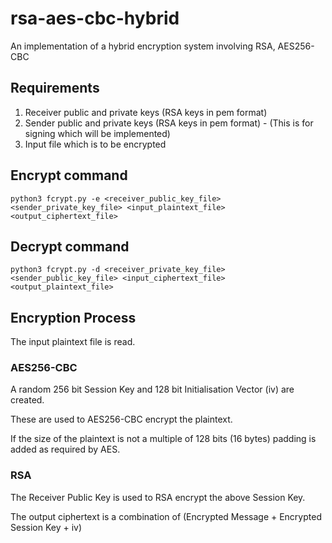 # rsa-aes-cbc-hybrid
An implementation of a hybrid encryption system involving RSA, AES256-CBC

## Requirements

1. Receiver public and private keys (RSA keys in pem format)
2. Sender public and private keys (RSA keys in pem format) - (This is for signing which will be implemented)
3. Input file which is to be encrypted

## Encrypt command

`python3 fcrypt.py -e <receiver_public_key_file> <sender_private_key_file> <input_plaintext_file> <output_ciphertext_file>`

## Decrypt command

`python3 fcrypt.py -d <receiver_private_key_file> <sender_public_key_file> <input_ciphertext_file> <output_plaintext_file>`


## Encryption Process

The input plaintext file is read.

### AES256-CBC

A random 256 bit Session Key and 128 bit Initialisation Vector (iv) are created.

These are used to AES256-CBC encrypt the plaintext.

If the size of the plaintext is not a multiple of 128 bits (16 bytes) padding is added as required by AES.

### RSA

The Receiver Public Key is used to RSA encrypt the above Session Key.

The output ciphertext is a combination of (Encrypted Message + Encrypted Session Key + iv)
